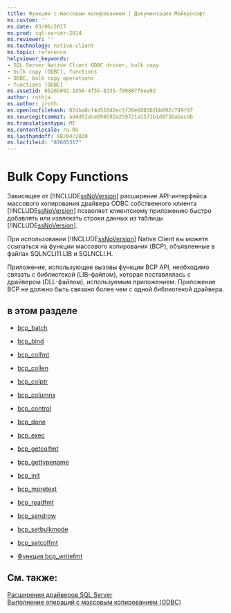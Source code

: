```yaml
---
title: Функции с массовым копированием | Документация Майкрософт
ms.custom: ''
ms.date: 03/06/2017
ms.prod: sql-server-2014
ms.reviewer: ''
ms.technology: native-client
ms.topic: reference
helpviewer_keywords:
- SQL Server Native Client ODBC driver, bulk copy
- bulk copy [ODBC], functions
- ODBC, bulk copy operations
- functions [ODBC]
ms.assetid: 6526b892-1d58-4f55-8335-f09887f6ea02
author: rothja
ms.author: jroth
ms.openlocfilehash: 02dba8cf4d510d2ec5f20e600302bb692c749f97
ms.sourcegitcommit: ad4d92dce894592a259721a1571b1d8736abacdb
ms.translationtype: MT
ms.contentlocale: ru-RU
ms.lasthandoff: 08/04/2020
ms.locfileid: "87665317"
---
```

# <a name="bulk-copy-functions"></a>Bulk Copy Functions
  Зависящее от [!INCLUDE[ssNoVersion](../../includes/ssnoversion-md.md)] расширение API-интерфейса массового копирования драйвера ODBC собственного клиента [!INCLUDE[ssNoVersion](../../includes/ssnoversion-md.md)] позволяет клиентскому приложению быстро добавлять или извлекать строки данных из таблицы [!INCLUDE[ssNoVersion](../../includes/ssnoversion-md.md)].  
  
 При использовании [!INCLUDE[ssNoVersion](../../includes/ssnoversion-md.md)] Native Client вы можете ссылаться на функции массового копирования (BCP), объявленные в файлах SQLNCLI11.LIB и SQLNCLI.H.  
  
 Приложение, использующее вызовы функции BCP API, необходимо связать с библиотекой (LIB-файлом), которая поставлялась с драйвером (DLL-файлом), используемым приложением. Приложение BCP не должно быть связано более чем с одной библиотекой драйвера.  
  
## <a name="in-this-section"></a>в этом разделе  
  
-   [bcp_batch](bcp-batch.md)  
  
-   [bcp_bind](bcp-bind.md)  
  
-   [bcp_colfmt](bcp-colfmt.md)  
  
-   [bcp_collen](bcp-collen.md)  
  
-   [bcp_colptr](bcp-colptr.md)  
  
-   [bcp_columns](bcp-columns.md)  
  
-   [bcp_control](bcp-control.md)  
  
-   [bcp_done](bcp-done.md)  
  
-   [bcp_exec](bcp-exec.md)  
  
-   [bcp_getcolfmt](bcp-getcolfmt.md)  
  
-   [bcp_gettypename](bcp-gettypename.md)  
  
-   [bcp_init](bcp-init.md)  
  
-   [bcp_moretext](bcp-moretext.md)  
  
-   [bcp_readfmt](bcp-readfmt.md)  
  
-   [bcp_sendrow](bcp-sendrow.md)  
  
-   [bcp_setbulkmode](bcp-setbulkmode.md)  
  
-   [bcp_setcolfmt](bcp-setcolfmt.md)  
  
-   [Функция bcp_writefmt](bcp-writefmt.md)  
  
## <a name="see-also"></a>См. также:  
 [Расширения драйверов SQL Server](../../database-engine/dev-guide/sql-server-driver-extensions.md)   
 [Выполнение операций с массовым копированием &#40;ODBC&#41;](../native-client-odbc-bulk-copy-operations/performing-bulk-copy-operations-odbc.md)  
  
  
